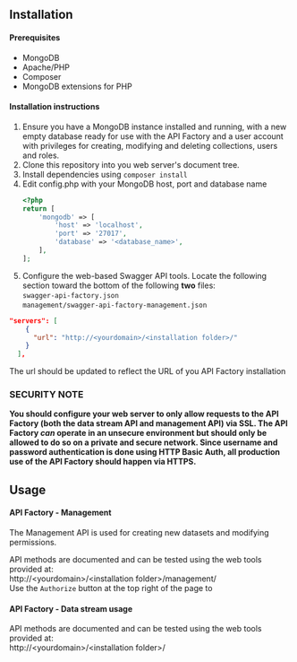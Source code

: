 ## Installation

#### Prerequisites

* MongoDB
* Apache/PHP
* Composer
* MongoDB extensions for PHP

#### Installation instructions

1. Ensure you have a MongoDB instance installed and running, with a new empty 
database ready for use with the API Factory and a user account with privileges for 
creating, modifying and deleting collections, users and roles.
1. Clone this repository into you web server's document tree.
1. Install dependencies using `composer install`
1. Edit config.php with your MongoDB host, port and database name
    ```php
    <?php
    return [
        'mongodb' => [
            'host' => 'localhost',
            'port' => '27017',
            'database' => '<database_name>',
        ],
    ];
    ```
1. Configure the web-based Swagger API tools. Locate the following section 
toward the bottom of the following **two** files:  
`swagger-api-factory.json`  
`management/swagger-api-factory-management.json`
```json
"servers": [
    {
      "url": "http://<yourdomain>/<installation folder>/"
    }
  ],
```
The url should be updated to reflect the URL of you API Factory installation

### SECURITY NOTE
**You should configure your web server to only allow requests to the API Factory 
(both the data stream API and management API) via SSL. The API Factory *can* operate 
in an unsecure environment but should only be allowed to do so on a private and secure 
network. Since username and password authentication is done using HTTP Basic Auth, 
all production use of the API Factory should happen via HTTPS.**
   
## Usage

#### API Factory - Management
The Management API is used for creating new datasets and modifying permissions.

API methods are documented and can be tested using the web tools provided at:  
http://\<yourdomain\>/\<installation folder\>/management/  
Use the `Authorize` button at the top right of the page to 

#### API Factory - Data stream usage
API methods are documented and can be tested using the web tools provided at:  
http://\<yourdomain\>/\<installation folder\>/
